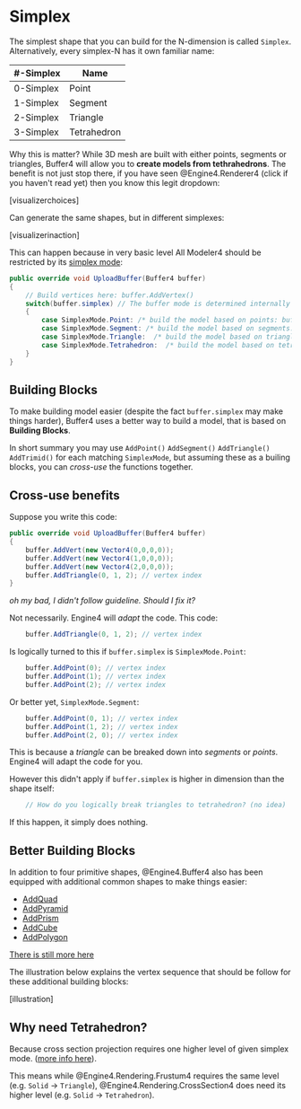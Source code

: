 # Simplex

The simplest shape that you can build for the N-dimension is called `Simplex`. Alternatively, every simplex-N has it own familiar name:

|#-Simplex|Name|
|---|---|
|0-Simplex|Point|
|1-Simplex|Segment|
|2-Simplex|Triangle|
|3-Simplex|Tetrahedron|

Why this is matter? While 3D mesh are built with either points, segments or triangles, Buffer4 will allow you to **create models from tethrahedrons**. The benefit is not just stop there, if you have seen @Engine4.Renderer4 (click if you haven't read yet) then you know this legit dropdown:

[visualizerchoices]

Can generate the same shapes, but in different simplexes:

[visualizerinaction]

This can happen because in very basic level All Modeler4 should be restricted by its [simplex mode](xref:Engine4.Buffer4.simplex):

```c#
public override void UploadBuffer(Buffer4 buffer)
{
    // Build vertices here: buffer.AddVertex()
    switch(buffer.simplex) // The buffer mode is determined internally based on the selected visualization mode 
    {
        case SimplexMode.Point: /* build the model based on points: buffer.AddPoint() */ break;
        case SimplexMode.Segment: /* build the model based on segments: buffer.AddSegment() */ break;
        case SimplexMode.Triangle:  /* build the model based on triangles: buffer.AddTriangle() */ break;
        case SimplexMode.Tetrahedron:  /* build the model based on tetrahedrons: buffer.AddTrimid() */ break;
    }
}
```

## Building Blocks

To make building model easier (despite the fact `buffer.simplex` may make things harder), Buffer4 uses a better way to build a model, that is based on **Building Blocks**.

In short summary you may use `AddPoint()` `AddSegment()` `AddTriangle()` `AddTrimid()` for each matching `SimplexMode`, but assuming these as a builing blocks, you can *cross-use* the functions together.

## Cross-use benefits

Suppose you write this code:
```c#
public override void UploadBuffer(Buffer4 buffer)
{
    buffer.AddVert(new Vector4(0,0,0,0));
    buffer.AddVert(new Vector4(1,0,0,0));
    buffer.AddVert(new Vector4(2,0,0,0));
    buffer.AddTriangle(0, 1, 2); // vertex index
}
```
*oh my bad, I didn't follow guideline. Should I fix it?*

Not necessarily. Engine4 will *adapt* the code. This code:
```c#
    buffer.AddTriangle(0, 1, 2); // vertex index
```
Is logically turned to this if `buffer.simplex` is `SimplexMode.Point`:
```c#
    buffer.AddPoint(0); // vertex index
    buffer.AddPoint(1); // vertex index
    buffer.AddPoint(2); // vertex index
```
Or better yet, `SimplexMode.Segment`:
```c#
    buffer.AddPoint(0, 1); // vertex index
    buffer.AddPoint(1, 2); // vertex index
    buffer.AddPoint(2, 0); // vertex index
```
This is because a *triangle* can be breaked down into *segments* or *points*. Engine4 will adapt the code for you.

However this didn't apply if `buffer.simplex` is higher in dimension than the shape itself:
```c#
    // How do you logically break triangles to tetrahedron? (no idea)
```
If this happen, it simply does nothing.

## Better Building Blocks

In addition to four primitive shapes, @Engine4.Buffer4 also has been equipped with additional common shapes to make things easier:

+ [AddQuad](xref:Engine4.Buffer4.AddQuad(System.Int32,System.Int32,System.Int32,System.Int32))
+ [AddPyramid](xref:Engine4.Buffer4.AddPyramid(System.Int32,System.Int32,System.Int32,System.Int32,System.Int32))
+ [AddPrism](xref:Engine4.Buffer4.AddPrism(System.Int32,System.Int32,System.Int32,System.Int32,System.Int32,System.Int32))
+ [AddCube](xref:Engine4.Buffer4.AddCube(System.Int32,System.Int32,System.Int32,System.Int32,System.Int32,System.Int32,System.Int32,System.Int32))
+ [AddPolygon](xref:Engine4.Internal.Buffer4Extension.AddPolygon(Engine4.Buffer4,System.Int32[]))

[There is still more here](./sequencer.md)

The illustration below explains the vertex sequence that should be follow for these additional building blocks:

[illustration]

## Why need Tetrahedron?

Because cross section projection requires one higher level of given simplex mode. ([more info here](/manual/basics/4d/projection.md)).

This means while @Engine4.Rendering.Frustum4 requires the same level (e.g. `Solid` -> `Triangle`), @Engine4.Rendering.CrossSection4 does need its higher level (e.g. `Solid` -> `Tetrahedron`). 